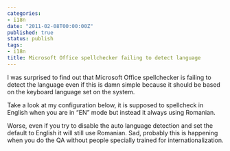 ```yaml
---
categories:
- i18n
date: "2011-02-08T00:00:00Z"
published: true
status: publish
tags:
- i18n
title: Microsoft Office spellchecker failing to detect language
---
```

I was surprised to find out that Microsoft Office spellchecker is failing to detect the language even if this is damn simple because it should be based on the keyboard language set on the system.
<!--more-->
Take a look at my configuration below, it is supposed to spellcheck in English when you are in “EN” mode but instead it always using Romanian.

Worse, even if you try to disable the auto language detection and set the default to English it will still use Romanian. Sad, probably this is happening when you do the QA without people specially trained for internationalization.

<!-- ![x](http://sbarnea.com/wp-content/uploads/2011/02/020811_0649_MicrosoftOf1.png) -->
